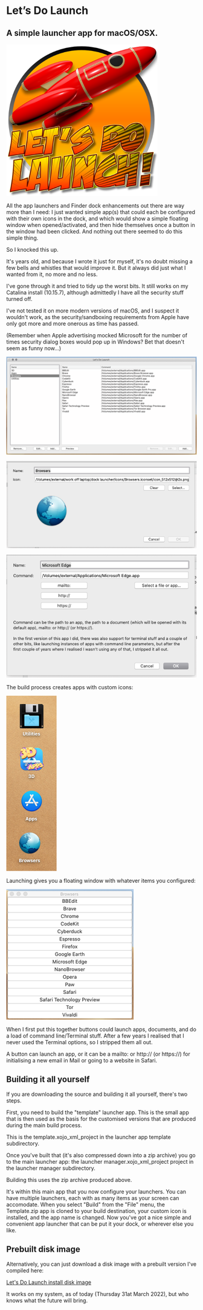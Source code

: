 # Let’s Do Launch
## A simple launcher app for macOS/OSX.

<img src="graphics/icon.png" width="400">

All the app launchers and Finder dock enhancements out there are way more than I need: I just wanted simple app(s) that could each be configured with their own icons in the dock, and which would show a simple floating window when opened/activated, and then hide themselves once a button in the window had been clicked. And nothing out there seemed to do this simple thing.

So I knocked this up.

It's years old, and because I wrote it just for myself, it's no doubt missing a few bells and whistles that would improve it. But it always did just what I wanted from it, no more and no less.

I've gone through it and tried to tidy up the worst bits. It still works on my Catalina install (10.15.7), although admittedly I have all the security stuff turned off.

I've not tested it on more modern versions of macOS, and I suspect it wouldn't work, as the security/sandboxing requirements from Apple have only got more and more onerous as time has passed.

(Remember when Apple advertising mocked Microsoft for the number of times security dialog boxes would pop up in Windows? Bet that doesn't seem as funny now...)

![Main window](graphics/screenshots/main.png)

![Edit category window](graphics/screenshots/category.png)

![Edit item window](graphics/screenshots/item.png)

The build process creates apps with custom icons:

![Apps](graphics/screenshots/apps.png)

Launching gives you a floating window with whatever items you configured:

![Floating window](graphics/screenshots/window.png)

When I first put this together buttons could launch apps, documents, and do a load of command line/Terminal stuff. After a few years I realised that I never used the Terminal options, so I stripped them all out.

A button can launch an app, or it can be a mailto: or http:// (or https://) for initialising a new email in Mail or going to a website in Safari.

## Building it all yourself

If you are downloading the source and building it all yourself, there's two steps.

First, you need to build the "template" launcher app. This is the small app that is then used as the basis for the customised versions that are produced during the main build process.

This is the template.xojo_xml_project in the launcher app template subdirectory.

Once you've built that (it's also compressed down into a zip archive) you go to the main launcher app: the launcher manager.xojo_xml_project project in the launcher manager subdirectory.

Building this uses the zip archive produced above.

It's within this main app that you now configure your launchers. You can have multiple launchers, each with as many items as your screen can accomodate. When you select "Build" from the "File" menu, the Template.zip app is cloned to your build destination, your custom icon is installed, and the app name is changed. Now you've got a nice simple and convenient app launcher that can be put it your dock, or wherever else you like.

## Prebuilt disk image

Alternatively, you can just download a disk image with a prebuilt version I've compiled here:

[Let's Do Launch install disk image](https://dl.dropboxusercontent.com/s/wzz0g6qyi0qbeu9/Let%27s%20Do%20Launch.dmg.zip?dl=0)

It works on my system, as of today (Thursday 31at March 2022), but who knows what the future will bring.


